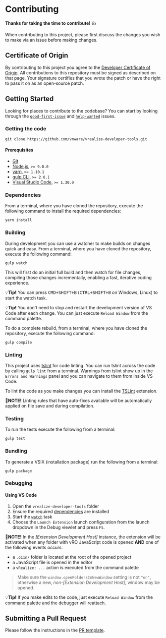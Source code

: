 # Contributing

**Thanks for taking the time to contribute!** 👍

When contributing to this project, please first discuss the changes you wish to make via an issue before making changes.

## Certificate of Origin

By contributing to this project you agree to the [Developer Certificate of Origin](https://cla.vmware.com/dco). All contributions to this repository must be signed as described on that page. Your signature certifies that you wrote the patch or have the right to pass it on as an open-source patch.

## Getting Started

Looking for places to contribute to the codebase? You can start by looking through the [`good-first-issue`](https://github.com/vmware/vrealize-developer-tools/labels/good-first-issue) and [`help-wanted`](https://github.com/vmware/vrealize-developer-tools/labels/status:help-wanted) issues.

### Getting the code

```
git clone https://github.com/vmware/vrealize-developer-tools.git
```

#### Prerequisites

- [Git](https://git-scm.com/)
- [Node.js](https://nodejs.org/en/), `>= 9.0.0`
- [yarn](https://yarnpkg.com/en/), `>= 1.10.1`
- [gulp CLI](https://gulpjs.com/), `>= 2.0.1`
- [Visual Studio Code](https://code.visualstudio.com/), `>= 1.30.0`

### Dependencies

From a terminal, where you have cloned the repository, execute the following command to install the required dependencies:

```
yarn install
```

### Building

During development you can use a watcher to make builds on changes quick and easy. From a terminal, where you have cloned the repository, execute the following command:

```
gulp watch
```

This will first do an initial full build and then watch for file changes, compiling those changes incrementally, enabling a fast, iterative coding experience.

:bulb:**Tip!** You can press <kbd>CMD+SHIFT+B</kbd> (<kbd>CTRL+SHIFT+B</kbd> on Windows, Linux) to start the watch task.

:bulb:**Tip!** You don't need to stop and restart the development version of VS Code after each change. You can just execute `Reload Window` from the command palette.

To do a complete rebuild, from a terminal, where you have cloned the repository, execute the following command:

```
gulp compile
```

### Linting

This project uses [tslint](https://palantir.github.io/tslint/) for code linting. You can run tslint across the code by calling `gulp lint` from a terminal. Warnings from tslint show up in the `Errors and Warnings` panel and you can navigate to them from inside VS Code.

To lint the code as you make changes you can install the [TSLint](https://marketplace.visualstudio.com/items?itemName=ms-vscode.vscode-typescript-tslint-plugin) extension.

:scroll:**NOTE!** Linting rules that have auto-fixes available will be automatically applied on file save and during compilation.

### Testing
To run the tests execute the following from a terminal:
```
gulp test
```

### Bundling

To generate a VSIX (installation package) run the following from a terminal:

```
gulp package
```

### Debugging

#### Using VS Code

1. Open the `vrealize-developer-tools` folder
2. Ensure the required [dependencies](#dependencies) are installed
3. Start the [`watch`](#building) task
4. Choose the `Launch Extension` launch configuration from the launch dropdown in the Debug viewlet and press `F5`.

:scroll:**NOTE!** In the *[Extension Development Host]* instance, the extension will be activated when any folder with vRO JavaScript code is opened __AND__ one of the following events occurs.
- a `.o11n/` folder is located at the root of the opened project
- a JavaScript file is opened in the editor
- a `vRealize: ...` action is executed from the command palette

> Make sure the `window.openFoldersInNewWindow` setting is not `"on"`, otherwise a new, *non-[Extension Development Host]*, window may be opened.

:bulb:**Tip!** If you make edits to the code, just execute `Reload Window` from the command palette and the debugger will reattach.

## Submitting a Pull Request

Please follow the instructions in the [PR template](.github/PULL_REQUEST_TEMPLATE.md).
